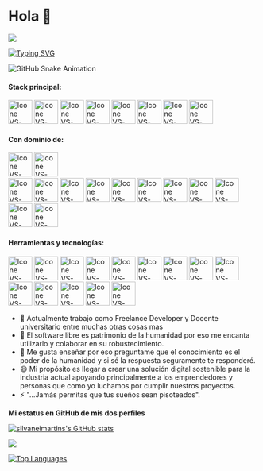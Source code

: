 # Hola 👋 
<a href="https://www.github.com/DanielDev87" target="_blank" rel="noreferrer"><img
src="https://img.shields.io/github/followers/DanielDev87?logo=github&style=for-the-badge&color=6366f1&labelColor=27272a" />

[![Typing SVG](https://readme-typing-svg.herokuapp.com?color=FF3670&size=35&center=true&vCenter=true&width=1000&lines=Bienvenid@+a+mi+perfil+GitHub!;+soy+DanielDev87,+desarrollador+de+Software)](https://git.io/typing-svg)
 
![GitHub Snake Animation](https://github.com/DanielDev87/DanielDev87/blob/output/github-snake.svg)




#### Stack principal:
  [<img height="48px" width="48px" alt="Icone VS-Code" src="https://skillicons.dev/icons?i=html"/>](https://developer.mozilla.org/en-US/docs/Web/HTML)
  [<img height="48px" width="48px" alt="Icone VS-Code" src="https://skillicons.dev/icons?i=css"/>](https://developer.mozilla.org/en-US/docs/Web/CSS)
  [<img height="48px" width="48px" alt="Icone VS-Code" src="https://skillicons.dev/icons?i=js"/>](https://developer.mozilla.org/en-US/docs/Web/JavaScript)
  [<img height="48px" width="48px" alt="Icone VS-Code" src="https://skillicons.dev/icons?i=nodejs"/>](https://nodejs.org/en)
  [<img height="48px" width="48px" alt="Icone VS-Code" src="https://skillicons.dev/icons?i=expressjs"/>](https://expressjs.com/)
  [<img height="48px" width="48px" alt="Icone VS-Code" src="https://skillicons.dev/icons?i=react"/>](https://react.dev/)
  [<img height="48px" width="48px" alt="Icone VS-Code" src="https://skillicons.dev/icons?i=mongo"/>](https://www.mongodb.com)
  [<img height="48px" width="48px" alt="Icone VS-Code" src="https://skillicons.dev/icons?i=mysql"/>](https://mysql.com/)

#### Con dominio de:
  [<img height="48px" width="48px" alt="Icone VS-Code" src="https://skillicons.dev/icons?i=java"/>](https://www.java.com/es/)
  [<img height="48px" width="48px" alt="Icone VS-Code" src="https://skillicons.dev/icons?i=spring"/>](https://spring.io/)  
  [<img height="48px" width="48px" alt="Icone VS-Code" src="https://skillicons.dev/icons?i=ts"/>](https://www.typescriptlang.org/)
  [<img height="48px" width="48px" alt="Icone VS-Code" src="https://skillicons.dev/icons?i=nextjs"/>](https://nextjs.org/)
  [<img height="48px" width="48px" alt="Icone VS-Code" src="https://skillicons.dev/icons?i=nestjs"/>](https://nestjs.com/)
  [<img height="48px" width="48px" alt="Icone VS-Code" src="https://skillicons.dev/icons?i=angular"/>](https://angular.dev/)
  [<img height="48px" width="48px" alt="Icone VS-Code" src="https://skillicons.dev/icons?i=vuejs"/>](https://vuejs.org/)
  [<img height="48px" width="48px" alt="Icone VS-Code" src="https://skillicons.dev/icons?i=php"/>](https://www.php.net/manual/es/)
  [<img height="48px" width="48px" alt="Icone VS-Code" src="https://skillicons.dev/icons?i=c#"/>](https://dotnet.microsoft.com/es-es/languages/csharp)
  [<img height="48px" width="48px" alt="Icone VS-Code" src="https://skillicons.dev/icons?i=sqlite"/>](https://www.sqlite.org/)
  [<img height="48px" width="48px" alt="Icone VS-Code" src="https://skillicons.dev/icons?i=python"/>](https://www.python.org/)
  [<img height="48px" width="48px" alt="Icone VS-Code" src="https://skillicons.dev/icons?i=flask"/>](https://flask.palletsprojects.com/en/stable/)
  [<img height="48px" width="48px" alt="Icone VS-Code" src="https://skillicons.dev/icons?i=fastapi"/>](https://fastapi.tiangolo.com/)

#### Herramientas y tecnologías:
  [<img height="48px" width="48px" alt="Icone VS-Code" src="https://skillicons.dev/icons?i=docker"/>](https://git-scm.com/)
  [<img height="48px" width="48px" alt="Icone VS-Code" src="https://skillicons.dev/icons?i=gitlab"/>](https://git-scm.com/)
  [<img height="48px" width="48px" alt="Icone VS-Code" src="https://skillicons.dev/icons?i=kubernetes"/>](https://git-scm.com/)
  [<img height="48px" width="48px" alt="Icone VS-Code" src="https://skillicons.dev/icons?i=aws"/>](https://git-scm.com/)
  [<img height="48px" width="48px" alt="Icone VS-Code" src="https://skillicons.dev/icons?i=azure"/>](https://git-scm.com/)
  [<img height="48px" width="48px" alt="Icone VS-Code" src="https://skillicons.dev/icons?i=visualstudio"/>](https://git-scm.com/)
  [<img height="48px" width="48px" alt="Icone VS-Code" src="https://skillicons.dev/icons?i=figma"/>](https://www.figma.com/)
  [<img height="48px" width="48px" alt="Icone VS-Code" src="https://skillicons.dev/icons?i=vscode"/>](https://code.visualstudio.com/)
  [<img height="48px" width="48px" alt="Icone VS-Code" src="https://skillicons.dev/icons?i=github"/>](https://github.com/)
  [<img height="48px" width="48px" alt="Icone VS-Code" src="https://skillicons.dev/icons?i=git"/>](https://git-scm.com/)
  [<img height="48px" width="48px" alt="Icone VS-Code" src="https://skillicons.dev/icons?i=heroku"/>](https://git-scm.com/)
  [<img height="48px" width="48px" alt="Icone VS-Code" src="https://skillicons.dev/icons?i=postman"/>](https://git-scm.com/)
  [<img height="48px" width="48px" alt="Icone VS-Code" src="https://skillicons.dev/icons?i=tailwind"/>](https://git-scm.com/)
  [<img height="48px" width="48px" alt="Icone VS-Code" src="https://skillicons.dev/icons?i=netlify"/>](https://git-scm.com/)
  






- 🔭 Actualmente trabajo como Freelance Developer y Docente universitario entre muchas otras cosas mas
- 👯 El software libre es patrimonio de la humanidad por eso me encanta utilizarlo y colaborar en su robustecimiento.   
- 💬 Me gusta enseñar por eso preguntame que el conocimiento es el poder de la humanidad y si sé la respuesta seguramente te responderé.
- 😄 Mi propósito es llegar a crear una solución digital sostenible para la industria actual apoyando principalmente a los emprendedores y personas
     que como yo luchamos por cumplir nuestros proyectos.
- ⚡ "...Jamás permitas que tus sueños sean pisoteados".

<b>Mi estatus en GitHub de mis dos perfiles</b>

<a href="http://www.github.com/DanielDev87"><img src="https://github-readme-stats.vercel.app/api?username=DanielDev87&show_icons=true&hide=&count_private=true&title_color=6366f1&text_color=ffffff&icon_color=6366f1&bg_color=27272a&hide_border=true&show_icons=true" alt="silvaneimartins's GitHub stats" /></a>

<a href="http://www.github.com/DanielDev87"><img src="https://github-readme-streak-stats.herokuapp.com/?user=DanielDev87&stroke=ffffff&background=27272a&ring=6366f1&fire=6366f1&currStreakNum=ffffff&currStreakLabel=6366f1&sideNums=ffffff&sideLabels=ffffff&dates=ffffff&hide_border=true" /></a>

<a href="https://github.com/DanielDev87" align="left"><img src="https://github-readme-stats.vercel.app/api/top-langs/?username=DanielDev87&langs_count=10&title_color=6366f1&text_color=ffffff&icon_color=6366f1&bg_color=27272a&hide_border=true&locale=en&custom_title=Top%20%Languages" alt="Top Languages" /></a>
